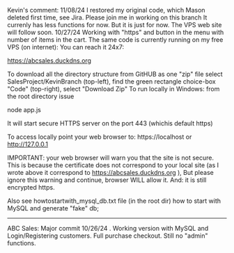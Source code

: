 Kevin's comment:
11/08/24 I restored my original code, which Mason deleted first time, see Jira. Please join me in working on this branch 
         It currenly has less functions for now. But it is just for now. The VPS web site will follow soon.
10/27/24 Working with "https" and <cart> button in the menu with number of items in the cart.
The same code is currently running on my free VPS (on internet):
You can reach it 24x7:   

https://abcsales.duckdns.org

To download all the directory structure from GitHUB as one "zip"  file select SalesProject/KevinBranch (top-left),
find the green rectangle choice-box "Code" (top-right), select "Download Zip"
To run locally in Windows: from the root directory issue
   
node app.js

It will start secure HTTPS server on the port 443 (whichis default https)

To access locally point your web browser to:
https://localhost   or http://127.0.0.1

IMPORTANT: your web browser will warn you that the site is not secure. This is because the certificate does not
correspond to your local site (as I wrote above it correspond to https://abcsales.duckdns.org ), But
please ignore this warning and continue, browser WILL allow it. And:  it is still encrypted https.

Also see  howtostartwith_mysql_db.txt file (in the root dir) how to start with MySQL and
generate "fake" db;

----------------------------------------------------------------------------------------------------
ABC Sales: Major commit 10/26/24 . Working version with MySQL and Login/Registering customers. Full purchase checkout.
Still no "admin" functions. 
